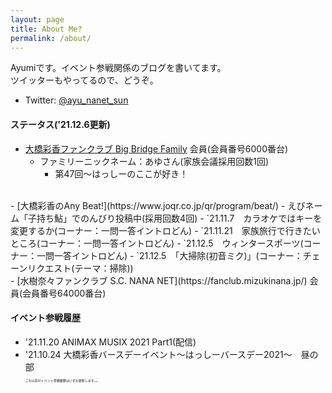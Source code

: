 ```yaml
---
layout: page
title: About Me?
permalink: /about/
---
```


Ayumiです。イベント参戦関係のブログを書いてます。  
ツイッターもやってるので、どうぞ。

- Twitter: [@ayu_nanet_sun](https://twitter.com/ayu_nanet_sun)

#### ステータス('21.12.6更新)
 - [大橋彩香ファンクラブ Big Bridge Family](https://ohashiayaka.com/) 会員(会員番号6000番台)
    - ファミリーニックネーム：あゆさん(家族会議採用回数1回)
      - 第47回〜はっしーのここが好き！  
<br>
 - [大橋彩香のAny Beat!](https://www.joqr.co.jp/qr/program/beat/)
    - えびネーム「子持ち鮎」でのんびり投稿中(採用回数4回)
      - `21.11.7　カラオケではキーを変更するか(コーナー：一問一答イントロどん)  
      - `21.11.21　家族旅行で行きたいところ(コーナー：一問一答イントロどん)  
      - `21.12.5　ウィンタースポーツ(コーナー：一問一答イントロどん)  
      - `21.12.5　「大掃除(初音ミク)」(コーナー：チェーンリクエスト(テーマ：掃除))  
<br>
 - [水樹奈々ファンクラブ S.C. NANA NET](https://fanclub.mizukinana.jp/) 会員(会員番号64000番台)

#### イベント参戦履歴
- '21.11.20 ANIMAX MUSIX 2021 Part1(配信)
- '21.10.24 大橋彩香バースデーイベント〜はっしーバースデー2021〜　昼の部  
<span style="font-size:5px">これ以前のイベント参戦履歴はいずれ更新します。。。</span>
